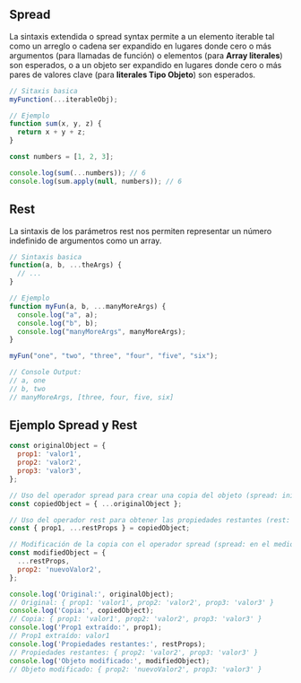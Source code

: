 ## Spread 
La sintaxis extendida o spread syntax permite a un elemento iterable tal como un arreglo o cadena ser expandido en lugares donde cero o más argumentos (para llamadas de función) o elementos (para **Array literales**) son esperados, o a un objeto ser expandido en lugares donde cero o más pares de valores clave (para **literales Tipo Objeto**) son esperados.

```javascript
// Sitaxis basica
myFunction(...iterableObj);

// Ejemplo
function sum(x, y, z) {
  return x + y + z;
}

const numbers = [1, 2, 3];

console.log(sum(...numbers)); // 6
console.log(sum.apply(null, numbers)); // 6
```

## Rest
La sintaxis de los parámetros rest nos permiten representar un número indefinido de argumentos como un array.

```javascript
// Sintaxis basica
function(a, b, ...theArgs) {
  // ...
}

// Ejemplo
function myFun(a, b, ...manyMoreArgs) {
  console.log("a", a);
  console.log("b", b);
  console.log("manyMoreArgs", manyMoreArgs);
}

myFun("one", "two", "three", "four", "five", "six");

// Console Output:
// a, one
// b, two
// manyMoreArgs, [three, four, five, six]
```
## Ejemplo Spread y Rest
```javascript
const originalObject = {
  prop1: 'valor1',
  prop2: 'valor2',
  prop3: 'valor3',
};

// Uso del operador spread para crear una copia del objeto (spread: inicio)
const copiedObject = { ...originalObject }; 

// Uso del operador rest para obtener las propiedades restantes (rest: inicio)
const { prop1, ...restProps } = copiedObject;

// Modificación de la copia con el operador spread (spread: en el medio)
const modifiedObject = {
  ...restProps,
  prop2: 'nuevoValor2',
};

console.log('Original:', originalObject);
// Original: { prop1: 'valor1', prop2: 'valor2', prop3: 'valor3' }
console.log('Copia:', copiedObject);
// Copia: { prop1: 'valor1', prop2: 'valor2', prop3: 'valor3' }
console.log('Prop1 extraído:', prop1);
// Prop1 extraído: valor1
console.log('Propiedades restantes:', restProps);
// Propiedades restantes: { prop2: 'valor2', prop3: 'valor3' }
console.log('Objeto modificado:', modifiedObject);
// Objeto modificado: { prop2: 'nuevoValor2', prop3: 'valor3' }
```
